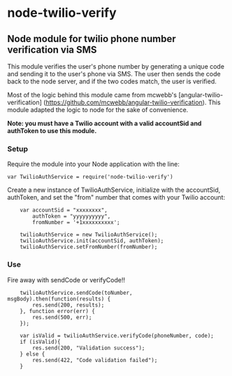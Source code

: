 # node-twilio-verify
## Node module for twilio phone number verification via SMS

This module verifies the user's phone number by generating a unique code and sending it to the user's phone via SMS. The user then sends the code back to the node server, and if the two codes match, the user is verified. 

Most of the logic behind this module came from mcwebb's [angular-twilio-verification] (https://github.com/mcwebb/angular-twilio-verification). This module adapted the logic to node for the sake of convenience. 

**Note: you must have a Twilio account with a valid accountSid and authToken to use this module.**

### Setup
Require the module into your Node application with the line:
```
var TwilioAuthService = require('node-twilio-verify')
```
Create a new instance of TwilioAuthService, initialize with the accountSid, authToken, and set the "from" number that comes with your Twilio account:
```
    var accountSid = "xxxxxxxx",
        authToken = "yyyyyyyyyy",
        fromNumber = '+1xxxxxxxxxx';

    twilioAuthService = new TwilioAuthService();
    twilioAuthService.init(accountSid, authToken);
    twilioAuthService.setFromNumber(fromNumber);
```
### Use
Fire away with sendCode or verifyCode!!
```
    twilioAuthService.sendCode(toNumber, msgBody).then(function(results) {
        res.send(200, results);
    }, function error(err) {
        res.send(500, err);
    });
    
    var isValid = twilioAuthService.verifyCode(phoneNumber, code);
    if (isValid){
        res.send(200, "Validation success");
    } else {
        res.send(422, "Code validation failed");
    }
```
